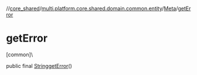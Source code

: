 //[core_shared](../../../index.md)/[multi.platform.core.shared.domain.common.entity](../index.md)/[Meta](index.md)/[getError](get-error.md)

# getError

[common]\

public final [String](https://developer.android.com/reference/kotlin/java/lang/String.html)[getError](get-error.md)()
